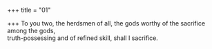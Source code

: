 +++
title = "01"

+++
To you two, the herdsmen of all, the gods worthy of the sacrifice among  the gods,  
truth-possessing and of refined skill, shall I sacrifice.  
